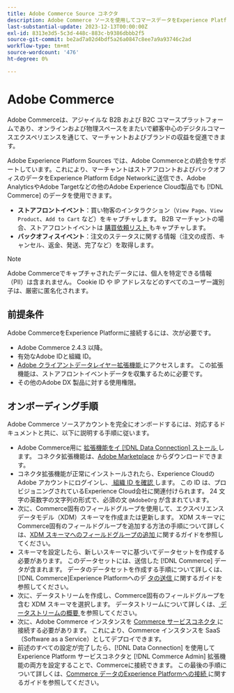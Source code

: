 ```yaml
---
title: Adobe Commerce Source コネクタ
description: Adobe Commerce ソースを使用してコマースデータをExperience Platformに取り込む方法を説明します。
last-substantial-update: 2023-12-13T00:00:00Z
exl-id: 8313e3d5-5c3d-448c-883c-b9386dbbb2f5
source-git-commit: be2ad7a02d4bdf5a26a0847c8ee7a9a93746c2ad
workflow-type: tm+mt
source-wordcount: '476'
ht-degree: 0%

---
```


# Adobe Commerce

Adobe Commerceは、アジャイルな B2B および B2C コマースプラットフォームであり、オンラインおよび物理スペースをまたいで顧客中心のデジタルコマースエクスペリエンスを通じて、マーチャントおよびブランドの収益を促進できます。

Adobe Experience Platform Sources では、Adobe Commerceとの統合をサポートしています。これにより、マーチャントはストアフロントおよびバックオフィスのデータをExperience Platform Edge Networkに送信でき、Adobe AnalyticsやAdobe Targetなどの他のAdobe Experience Cloud製品でも [!DNL Commerce] のデータを使用できます。

* **ストアフロントイベント**：買い物客のインタラクション（`View Page`、`View Product`、`Add to Cart` など）をキャプチャします。 B2B マーチャントの場合、ストアフロントイベントは [ 購買依頼リスト ](https://experienceleague.adobe.com/docs/commerce-admin/b2b/requisition-lists/requisition-lists.html) もキャプチャします。
* **バックオフィスイベント**：注文のステータスに関する情報（注文の成否、キャンセル、返金、発送、完了など）を取得します。

>[!NOTE]
>
>Adobe Commerceでキャプチャされたデータには、個人を特定できる情報（PII）は含まれません。 Cookie ID や IP アドレスなどのすべてのユーザー識別子は、厳密に匿名化されます。

## 前提条件

Adobe CommerceをExperience Platformに接続するには、次が必要です。

* Adobe Commerce 2.4.3 以降。
* 有効なAdobe IDと組織 ID。
* [Adobe クライアントデータレイヤー拡張機能 ](../../../tags/extensions/client/client-data-layer/overview.md) にアクセスします。 この拡張機能は、ストアフロントイベントデータを収集するために必要です。
* その他のAdobe DX 製品に対する使用権限。

## オンボーディング手順

Adobe Commerce ソースアカウントを完全にオンボードするには、対応するドキュメントと共に、以下に説明する手順に従います。

* Adobe Commerce用に [ 拡張機能をイ  [!DNL Data Connection]  ストール ](https://experienceleague.adobe.com/docs/commerce-merchant-services/data-connection/fundamentals/install.html) します。 コネクタ拡張機能は、[Adobe Marketplace](https://commercemarketplace.adobe.com/magento-experience-platform-connector.html) からダウンロードできます。
* コネクタ拡張機能が正常にインストールされたら、Experience CloudのAdobe アカウントにログインし、[ 組織 ID を確認 ](https://experienceleague.adobe.com/docs/core-services/interface/administration/organizations.html#concept_EA8AEE5B02CF46ACBDAD6A8508646255) します。 この ID は、プロビジョニングされているExperience Cloud会社に関連付けられます。 24 文字の英数字の文字列の形式で、必須の文 `@AdobeOrg` が含まれています。
* 次に、Commerce固有のフィールドグループを使用して、エクスペリエンスデータモデル（XDM）スキーマを作成または更新します。 XDM スキーマにCommerce固有のフィールドグループを追加する方法の手順について詳しくは、[XDM スキーマへのフィールドグループの追加 ](https://experienceleague.adobe.com/docs/commerce-merchant-services/data-connection/fundamentals/update-xdm.html) に関するガイドを参照してください。
* スキーマを設定したら、新しいスキーマに基づいてデータセットを作成する必要があります。 このデータセットには、送信した [!DNL Commerce] データが含まれます。 データのデータセットを作成する手順について詳しくは、[!DNL Commerce]Experience Platformへのデ [ タの送信 ](https://experienceleague.adobe.com/docs/platform-learn/implement-mobile-sdk/experience-cloud/platform.html#create-a-dataset) に関するガイドを参照してください。
* 次に、データストリームを作成し、Commerce固有のフィールドグループを含む XDM スキーマを選択します。 データストリームについて詳しくは、[ データストリームの概要 ](https://experienceleague.adobe.com/docs/experience-platform/datastreams/overview.html?lang=ja) を参照してください。
* 次に、Adobe Commerce インスタンスを [Commerce サービスコネクタ ](https://experienceleague.adobe.com/docs/commerce-merchant-services/user-guides/integration-services/saas.html) に接続する必要があります。 これにより、Commerce インスタンスを SaaS （Software as a Service）としてデプロイできます。
* 前述のすべての設定が完了したら、[!DNL Data Connection] を使用してExperience Platform サービスコネクタと [!DNL Commerce Admin] 拡張機能の両方を設定することで、Commerceに接続できます。 この最後の手順について詳しくは、[Commerce データのExperience Platformへの接続 ](https://experienceleague.adobe.com/docs/commerce-merchant-services/data-connection/fundamentals/connect-data.html) に関するガイドを参照してください。
